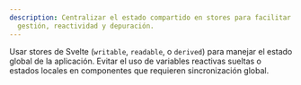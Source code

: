 ```yaml
---
description: Centralizar el estado compartido en stores para facilitar su
  gestión, reactividad y depuración.
---
```


Usar stores de Svelte (`writable`, `readable`, o `derived`) para manejar el estado global de la aplicación. Evitar el uso de variables reactivas sueltas o estados locales en componentes que requieren sincronización global.
